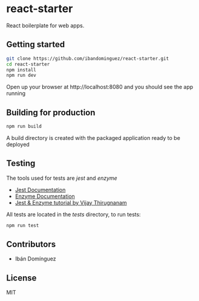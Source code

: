 # react-starter

React boilerplate for web apps.

## Getting started

```sh
git clone https://github.com/ibandominguez/react-starter.git
cd react-starter
npm install
npm run dev
```

Open up your browser at http://localhost:8080 and you should see
the app running

## Building for production

```sh
npm run build
```

A build directory is created with the packaged application
ready to be deployed

## Testing

The tools used for tests are *jest* and *enzyme*

* [Jest Documentation](https://facebook.github.io/jest/)
* [Enzyme Documentation](http://airbnb.io/enzyme/)
* [Jest & Enzyme tutorial by Vijay Thirugnanam](https://www.codementor.io/vijayst/unit-testing-react-components-jest-or-enzyme-du1087lh8)

All tests are located in the *tests* directory, to
run tests:

```sh
npm run test
```

## Contributors

* Ibán Domínguez

## License

MIT
